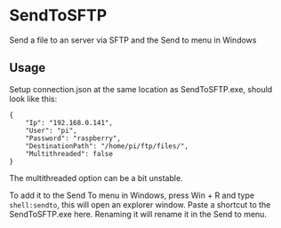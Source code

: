 # SendToSFTP
Send a file to an server via SFTP and the Send to menu in Windows
## Usage
Setup connection.json at the same location as SendToSFTP.exe, should look like this:
```
{
    "Ip": "192.168.0.141",
    "User": "pi",
    "Password": "raspberry",
    "DestinationPath": "/home/pi/ftp/files/",
    "Multithreaded": false
}
```
The multithreaded option can be a bit unstable.

To add it to the Send To menu in Windows, press Win + R and type `shell:sendto`, this will open an explorer window. Paste a shortcut to the SendToSFTP.exe here. Renaming it will rename it in the Send to menu.